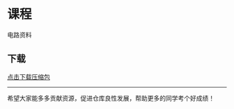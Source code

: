 # 课程

电路资料

## 下载

[点击下载压缩包](https://minhaskamal.github.io/DownGit/#/home?url=https://github.com/Royfor12/CQUT-electronic-information-engineering/tree/main/%E8%AF%BE%E7%A8%8B%E7%9B%AE%E5%BD%95/%E7%94%B5%E8%B7%AF%E8%B5%84%E6%96%99)

---

希望大家能多多贡献资源，促进仓库良性发展，帮助更多的同学考个好成绩！